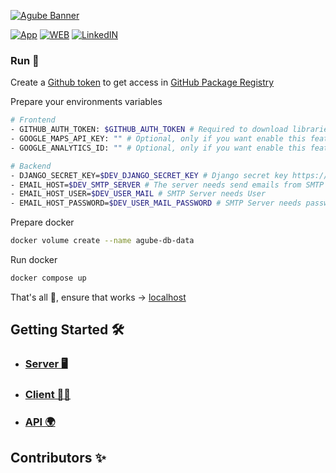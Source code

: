 [![Agube Banner](https://raw.githubusercontent.com/AvailaOSS/.github/main/assets/Agube_Banner.png)](https://github.com/AvailaOSS)

[![App](https://img.shields.io/badge/App-Agube-lightgreen.svg)](https://www.agube.availa.eu)
[![WEB](https://img.shields.io/badge/Web-Availa-lightblue.svg)](https://www.availa.eu)
[![LinkedIN](https://img.shields.io/badge/LinkedIn-Availa-blue.svg)](https://www.linkedin.com/company/team-availa)

### Run 🚀

Create a [Github token](https://docs.github.com/en/authentication/keeping-your-account-and-data-secure/creating-a-personal-access-token) to get access in [GitHub Package Registry](https://npm.pkg.github.com)

Prepare your environments variables

```bash
# Frontend
- GITHUB_AUTH_TOKEN: $GITHUB_AUTH_TOKEN # Required to download libraries
- GOOGLE_MAPS_API_KEY: "" # Optional, only if you want enable this feature
- GOOGLE_ANALYTICS_ID: "" # Optional, only if you want enable this feature

# Backend
- DJANGO_SECRET_KEY=$DEV_DJANGO_SECRET_KEY # Django secret key https://djecrety.ir generate and copy here!
- EMAIL_HOST=$DEV_SMTP_SERVER # The server needs send emails from SMTP Server
- EMAIL_HOST_USER=$DEV_USER_MAIL # SMTP Server needs User
- EMAIL_HOST_PASSWORD=$DEV_USER_MAIL_PASSWORD # SMTP Server needs password
```

Prepare docker

```bash
docker volume create --name agube-db-data
```

Run docker

```bash
docker compose up
```

That's all 🥳, ensure that works -> [localhost](http://localhost:8080)

## Getting Started 🛠️

- ### [Server 🖥️](/server/README.md)
- ### [Client 👨‍💻](/client/README.md)
- ### [API 🌍](/api/README.md)

## Contributors ✨

<!-- ALL-CONTRIBUTORS-LIST:START - Do not remove or modify this section -->
<!-- prettier-ignore-start -->
<!-- markdownlint-disable -->

<!-- markdownlint-restore -->
<!-- prettier-ignore-end -->

<!-- ALL-CONTRIBUTORS-LIST:END -->